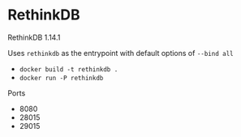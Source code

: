 # RethinkDB

RethinkDB 1.14.1

Uses `rethinkdb` as the entrypoint with default options of `--bind all`

* `docker build -t rethinkdb .`
* `docker run -P rethinkdb`

Ports

* 8080
* 28015
* 29015
